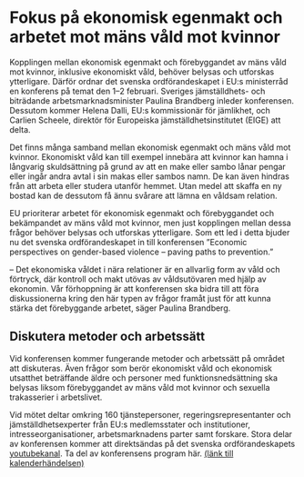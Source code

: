 # Fokus på ekonomisk egenmakt och arbetet mot mäns våld mot kvinnor

Kopplingen mellan ekonomisk egenmakt och förebyggandet av mäns våld mot kvinnor, inklusive ekonomiskt våld, behöver belysas och utforskas ytterligare. Därför ordnar det svenska ordförandeskapet i EU:s ministerråd en konferens på temat den 1–2 februari. Sveriges jämställdhets- och biträdande arbetsmarknadsminister Paulina Brandberg inleder konferensen. Dessutom kommer Helena Dalli, EU:s kommissionär för jämlikhet, och Carlien Scheele, direktör för Europeiska jämställdhetsinstitutet (EIGE) att delta.

Det finns många samband mellan ekonomisk egenmakt och mäns våld mot kvinnor. Ekonomiskt våld kan till exempel innebära att kvinnor kan hamna i långvarig skuldsättning på grund av att en make eller sambo lånar pengar eller ingår andra avtal i sin makas eller sambos namn. De kan även hindras från att arbeta eller studera utanför hemmet. Utan medel att skaffa en ny bostad kan de dessutom få ännu svårare att lämna en våldsam relation.

EU prioriterar arbetet för ekonomisk egenmakt och förebyggandet och bekämpandet av mäns våld mot kvinnor, men just kopplingen mellan dessa frågor behöver belysas och utforskas ytterligare. Som ett led i detta bjuder nu det svenska ordförandeskapet in till konferensen ”Economic perspectives on gender-based violence – paving paths to prevention.”

– Det ekonomiska våldet i nära relationer är en allvarlig form av våld och förtryck, där kontroll och makt utövas av våldsutövaren med hjälp av ekonomin. Vår förhoppning är att konferensen ska bidra till att föra diskussionerna kring den här typen av frågor framåt just för att kunna stärka det förebyggande arbetet, säger Paulina Brandberg.

## Diskutera metoder och arbetssätt

Vid konferensen kommer fungerande metoder och arbetssätt på området att diskuteras. Även frågor som berör ekonomiskt våld och ekonomisk utsatthet beträffande äldre och personer med funktionsnedsättning ska belysas liksom förebyggandet av mäns våld mot kvinnor och sexuella trakasserier i arbetslivet.

Vid mötet deltar omkring 160 tjänstepersoner, regeringsrepresentanter och jämställdhetsexperter från EU:s medlemsstater och institutioner, intresseorganisationer, arbetsmarknadens parter samt forskare. Stora delar av konferensen kommer att direktsändas på det svenska ordförandeskapets [youtubekanal](https://www.youtube.com/watch?v=6omh8UTtbY4). Ta del av konferensens program här. [(länk till kalenderhändelsen)](https://swedish-presidency.consilium.europa.eu/en/events/economic-perspectives-on-gender-based-violence-paving-paths-to-prevention/)
